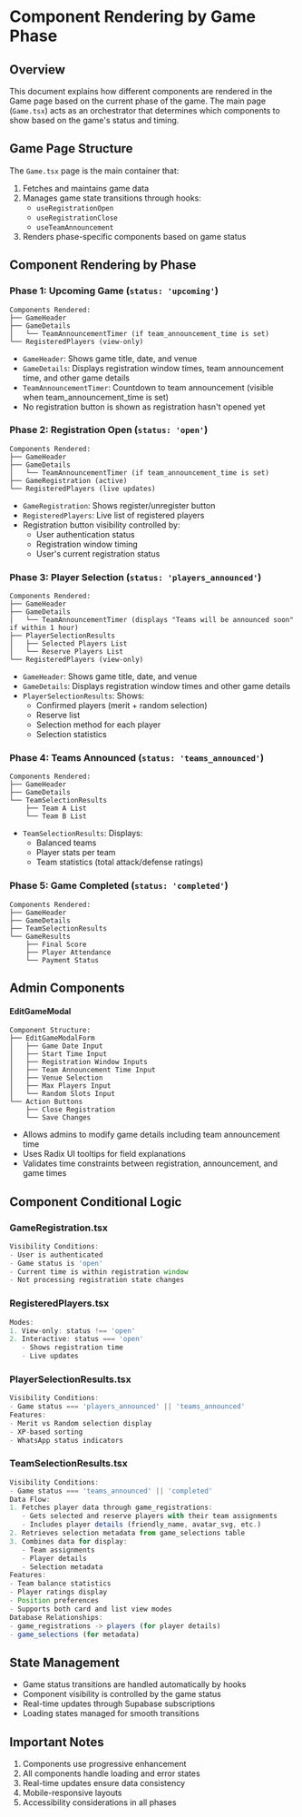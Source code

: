 # Component Rendering by Game Phase

## Overview
This document explains how different components are rendered in the Game page based on the current phase of the game. The main page (`Game.tsx`) acts as an orchestrator that determines which components to show based on the game's status and timing.

## Game Page Structure
The `Game.tsx` page is the main container that:
1. Fetches and maintains game data
2. Manages game state transitions through hooks:
   - `useRegistrationOpen`
   - `useRegistrationClose`
   - `useTeamAnnouncement`
3. Renders phase-specific components based on game status

## Component Rendering by Phase

### Phase 1: Upcoming Game (`status: 'upcoming'`)
```
Components Rendered:
├── GameHeader
├── GameDetails
│   └── TeamAnnouncementTimer (if team_announcement_time is set)
└── RegisteredPlayers (view-only)
```
- `GameHeader`: Shows game title, date, and venue
- `GameDetails`: Displays registration window times, team announcement time, and other game details
- `TeamAnnouncementTimer`: Countdown to team announcement (visible when team_announcement_time is set)
- No registration button is shown as registration hasn't opened yet

### Phase 2: Registration Open (`status: 'open'`)
```
Components Rendered:
├── GameHeader
├── GameDetails
│   └── TeamAnnouncementTimer (if team_announcement_time is set)
├── GameRegistration (active)
└── RegisteredPlayers (live updates)
```
- `GameRegistration`: Shows register/unregister button
- `RegisteredPlayers`: Live list of registered players
- Registration button visibility controlled by:
  - User authentication status
  - Registration window timing
  - User's current registration status

### Phase 3: Player Selection (`status: 'players_announced'`)
```
Components Rendered:
├── GameHeader
├── GameDetails
│   └── TeamAnnouncementTimer (displays "Teams will be announced soon" if within 1 hour)
├── PlayerSelectionResults
│   ├── Selected Players List
│   └── Reserve Players List
└── RegisteredPlayers (view-only)
```
- `GameHeader`: Shows game title, date, and venue
- `GameDetails`: Displays registration window times and other game details
- `PlayerSelectionResults`: Shows:
  - Confirmed players (merit + random selection)
  - Reserve list
  - Selection method for each player
  - Selection statistics

### Phase 4: Teams Announced (`status: 'teams_announced'`)
```
Components Rendered:
├── GameHeader
├── GameDetails
└── TeamSelectionResults
    ├── Team A List
    └── Team B List
```
- `TeamSelectionResults`: Displays:
  - Balanced teams
  - Player stats per team
  - Team statistics (total attack/defense ratings)

### Phase 5: Game Completed (`status: 'completed'`)
```
Components Rendered:
├── GameHeader
├── GameDetails
├── TeamSelectionResults
└── GameResults
    ├── Final Score
    ├── Player Attendance
    └── Payment Status
```

## Admin Components

#### EditGameModal
```
Component Structure:
├── EditGameModalForm
│   ├── Game Date Input
│   ├── Start Time Input
│   ├── Registration Window Inputs
│   ├── Team Announcement Time Input
│   ├── Venue Selection
│   ├── Max Players Input
│   └── Random Slots Input
└── Action Buttons
    ├── Close Registration
    └── Save Changes
```
- Allows admins to modify game details including team announcement time
- Uses Radix UI tooltips for field explanations
- Validates time constraints between registration, announcement, and game times

## Component Conditional Logic

### GameRegistration.tsx
```typescript
Visibility Conditions:
- User is authenticated
- Game status is 'open'
- Current time is within registration window
- Not processing registration state changes
```

### RegisteredPlayers.tsx
```typescript
Modes:
1. View-only: status !== 'open'
2. Interactive: status === 'open'
   - Shows registration time
   - Live updates
```

### PlayerSelectionResults.tsx
```typescript
Visibility Conditions:
- Game status === 'players_announced' || 'teams_announced'
Features:
- Merit vs Random selection display
- XP-based sorting
- WhatsApp status indicators
```

### TeamSelectionResults.tsx
```typescript
Visibility Conditions:
- Game status === 'teams_announced' || 'completed'
Data Flow:
1. Fetches player data through game_registrations:
   - Gets selected and reserve players with their team assignments
   - Includes player details (friendly_name, avatar_svg, etc.)
2. Retrieves selection metadata from game_selections table
3. Combines data for display:
   - Team assignments
   - Player details
   - Selection metadata
Features:
- Team balance statistics
- Player ratings display
- Position preferences
- Supports both card and list view modes
Database Relationships:
- game_registrations -> players (for player details)
- game_selections (for metadata)
```

## State Management
- Game status transitions are handled automatically by hooks
- Component visibility is controlled by the game status
- Real-time updates through Supabase subscriptions
- Loading states managed for smooth transitions

## Important Notes
1. Components use progressive enhancement
2. All components handle loading and error states
3. Real-time updates ensure data consistency
4. Mobile-responsive layouts
5. Accessibility considerations in all phases
